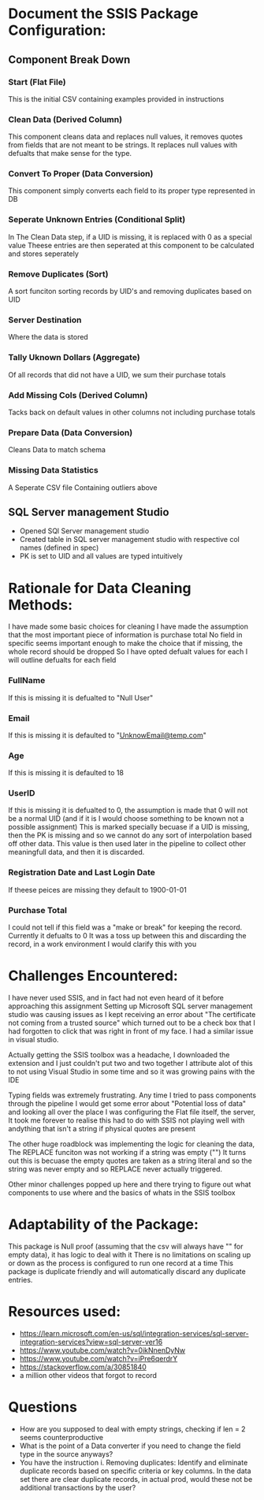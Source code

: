 # Document the SSIS Package Configuration: 
## Component Break Down
### Start (Flat File)
This is the initial CSV containing examples provided in instructions
### Clean Data (Derived Column)
This component cleans data and replaces null values, it removes quotes from fields that
are not meant to be strings. It replaces null values with defualts that make sense for the type.
### Convert To Proper (Data Conversion)
This component simply converts each field to its proper type represented in DB
### Seperate Unknown Entries (Conditional Split)
In The Clean Data step, if a UID is missing, it is replaced with 0 as a special value
Theese entries are then seperated at this component to be calculated and stores seperately
### Remove Duplicates (Sort)
A sort funciton sorting records by UID's and removing duplicates based on UID
### Server Destination
Where the data is stored
### Tally Uknown Dollars (Aggregate)
Of all records that did not have a UID, we sum their purchase totals
### Add Missing Cols (Derived Column)
Tacks back on default values in other columns not including purchase totals
### Prepare Data (Data Conversion)
Cleans Data to match schema
### Missing Data Statistics
A Seperate CSV file Containing outliers above
## SQL Server management Studio
- Opened SQl Server management studio
- Created table in SQL server management studio with respective col names (defined in spec)
- PK is set to UID and all values are typed intuitively

# Rationale for Data Cleaning Methods: 
I have made some basic choices for cleaning
I have made the assumption that the most important piece of information is purchase total 
No field in specific seems important enough to make the choice that if missing, the whole record should be dropped
So I have opted defualt values for each
I will outline defualts for each field
### FullName
If this is missing it is defualted to "Null User" 
### Email
If this is missing it is defaulted to "UnknowEmail@temp.com"
### Age
If this is missing it is defaulted to 18
### UserID
If this is missing it is defualted to 0, the assumption is made that 0 will not be a normal UID
(and if it is I would choose something to be known not a possible assignment) This is marked specially becuase if a UID
is missing, then the PK is missing and so we cannot do any sort of interpolation based off other data. This value is then used
later in the pipeline to collect other meaningfull data, and then it is discarded. 
### Registration Date and Last Login Date
If theese peices are missing they default to 1900-01-01
### Purchase Total
I could not tell if this field was a "make or break" for keeping the record. Currently it defualts to 0
It was a toss up between this and discarding the record, in a work environment I would clarify this with you



# Challenges Encountered: 
I have never used SSIS, and in fact had not even heard of it before approaching this assignment
Setting up Microsoft SQL server management studio was causing issues as I kept receiving an error about
"The certificate not coming from a trusted source" which turned out to be a check box that I had forgotten 
to click that was right in front of my face. I had a similar issue in visual studio. 

Actually getting the SSIS toolbox was a headache, I downloaded the extension and I just couldn't put two and two together
I attribute alot of this to not using Visual Studio in some time and so it was growing pains with the IDE

Typing fields was extremely frustrating. Any time I tried to pass components through the pipeline I would get some 
error about "Potential loss of data" and looking all over the place I was configuring the Flat file itself, the server, 
It took me forever to realise this had to do with SSIS not playing well with andything that isn't a string if physical quotes are present

The other huge roadblock was implementing the logic for cleaning the data, The REPLACE funciton was not working if a string was empty ("")
It turns out this is becuase the empty quotes are taken as a string literal and so the string was never empty and so REPLACE never actually triggered. 

Other minor challenges popped up here and there trying to figure out what components to use where and the basics of whats in the SSIS toolbox
# Adaptability of the Package: 
This package is Null proof (assuming that the csv will always have "" for empty data), it has logic to deal with it
There is no limitations on scaling up or down as the process is configured to run one record at a time
This package is duplicate friendly and will automatically discard any duplicate entries. 

# Resources used:
- https://learn.microsoft.com/en-us/sql/integration-services/sql-server-integration-services?view=sql-server-ver16
- https://www.youtube.com/watch?v=0ikNnenDyNw
- https://www.youtube.com/watch?v=iPre6qerdrY
- https://stackoverflow.com/a/30851840
- a million other videos that forgot to record
# Questions
- How are you supposed to deal with empty strings, checking if len = 2 seems counterproductive
- What is the point of a Data converter if you need to change the field type in the source anyways?
- You have the instruction i.	Removing duplicates: Identify and eliminate duplicate records based on specific criteria or key columns.
In the data set there are clear duplicate records, in actual prod, would these not be additional transactions by the user?